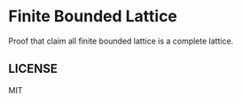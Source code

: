 Finite Bounded Lattice
======================

Proof that claim all finite bounded lattice is a complete lattice.


LICENSE
-------

MIT
